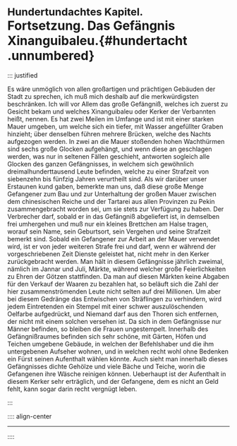 # <small>Hundertundachtes Kapitel.</small><br />Fortsetzung. Das Gefängnis Xinanguibaleu.{#hundertacht .unnumbered}

::: justified

Es wäre unmöglich von allen großartigen und prächtigen Gebäuden der Stadt zu
sprechen, ich muß mich deshalb auf die merkwürdigsten beschränken. Ich will vor
Allem das große Gefängniß, welches ich zuerst zu Gesicht bekam und welches
Xinanguibaleu oder Kerker der Verbannten heißt, nennen. Es hat zwei Meilen im
Umfange und ist mit einer starken Mauer umgeben, um welche sich ein tiefer, mit
Wasser angefüllter Graben hinzieht; über denselben führen mehrere Brücken,
welche des Nachts aufgezogen werden. In zwei an die Mauer stoßenden hohen
Wachthürmen sind sechs große Glocken aufgehängt, und wenn diese an geschlagen
werden, was nur in seltenen Fällen geschieht, antworten sogleich alle Glocken
des ganzen Gefängnisses, in welchem sich gewöhnlich dreimalhunderttausend Leute
befinden, welche zu einer Strafzeit von siebenzehn bis fünfzig Jahren
verurtheilt sind. Als wir darüber unser Erstaunen kund gaben, bemerkte man uns,
daß diese große Menge Gefangener zum Bau und zur Unterhaltung der großen Mauer
zwischen dem chinesischen Reiche und der Tartarei aus allen Provinzen zu Pekin
zusammengebracht worden sei, um sie stets zur Verfügung zu haben. Der Verbrecher
darf, sobald er in das Gefängniß abgeliefert ist, in demselben frei umhergehen
und muß nur ein kleines Brettchen am Halse tragen, worauf sein Name, sein
Geburtsort, sein Vergehen und seine Strafzeit bemerkt sind. Sobald ein
Gefangener zur Arbeit an der Mauer verwendet wird, ist er von jeder weiteren
Strafe frei und darf, wenn er während der vorgeschriebenen Zeit Dienste
geleistet hat, nicht mehr in den Kerker zurückgebracht werden. Man hält in
diesem Gefängnisse jährlich zweimal, nämlich im Jannar und Juli, Märkte, während
welcher große Feierlichkeiten zu Ehren der Götzen stattfinden. Da man auf diesen
Märkten keine Abgaben für den Verkauf der Waaren zu bezahlen hat, so beläuft
sich die Zahl der hier zusammenströmenden Leute nicht selten auf drei Millionen.
Um aber bei diesem Gedränge das Entwischen von Sträflingen zu verhindern, wird
jedem Eintretenden ein Stempel mit einer schwer auszulöschenden Oelfarbe
aufgedrückt, und Niemand darf aus den Thoren sich entfernen, der nicht mit einem
solchen versehen ist. Da sich in dem Gefängnisse nur Männer befinden, so bleiben
die Frauen ungestempelt. Innerhalb des Gefängnißraumes befinden sich sehr
schöne, mit Gärten, Höfen und Teichen umgebene Gebäude, in welchen der
Befehlshaber und die ihm untergebenen Aufseher wohnen, und in welchen recht wohl
ohne Bedenken ein Fürst seinen Aufenthalt wählen könnte. Auch sieht man
innerhalb dieses Gefängnisses dichte Gehölze und viele Bäche und Teiche, worin
die Gefangenen ihre Wäsche reinigen können. Ueberhaupt ist der Aufenthalt in
diesem Kerker sehr erträglich, und der Gefangene, dem es nicht an Geld fehlt,
kann sogar darin recht vergnügt leben.

:::

:::: align-center
****
::::
